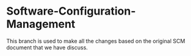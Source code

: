 # Software-Configuration-Management 
This branch is used to make all the changes based on the original SCM document that we have discuss.

